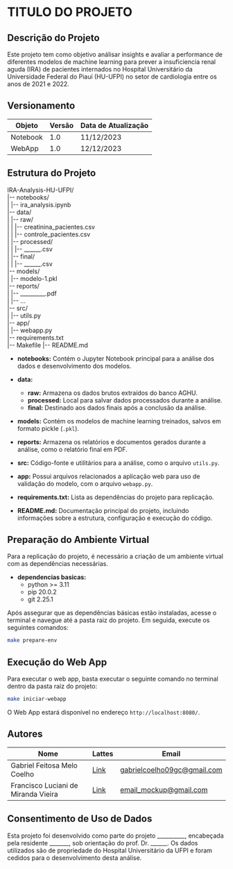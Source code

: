 # TITULO DO PROJETO

## Descrição do Projeto

Este projeto tem como objetivo análisar insights e avaliar a performance de diferentes modelos de machine learning para prever a insuficiencia renal aguda (IRA) de pacientes internados no Hospital Universitário da Universidade Federal do Piauí (HU-UFPI) no setor de cardiologia entre os anos de 2021 e 2022.

## Versionamento
| Objeto | Versão | Data de Atualização |
|--------|--------|---------------------|
| Notebook | 1.0 | 11/12/2023 |
| WebApp | 1.0 | 12/12/2023 |

## Estrutura do Projeto

IRA-Analysis-HU-UFPI/  
|-- notebooks/  
|   |-- ira_analysis.ipynb  
|-- data/  
|   |-- raw/  
|   |   |-- creatinina_pacientes.csv  
|   |   |-- controle_pacientes.csv  
|   |-- processed/  
|   |   |-- ______.csv  
|   |-- final/  
|   |   |-- ______.csv  
|-- models/  
|   |-- modelo-1.pkl  
|-- reports/  
|   |-- _________.pdf  
|   |-- ...  
|-- src/  
|   |-- utils.py  
|-- app/  
|   |-- webapp.py  
|-- requirements.txt  
|-- Makefile
|-- README.md  

- **notebooks:** Contém o Jupyter Notebook principal para a análise dos dados e desenvolvimento dos modelos.
  
- **data:**
  - **raw:** Armazena os dados brutos extraídos do banco AGHU.
  - **processed:** Local para salvar dados processados durante a análise.
  - **final:** Destinado aos dados finais após a conclusão da análise.

- **models:** Contém os modelos de machine learning treinados, salvos em formato pickle (`.pkl`).

- **reports:** Armazena os relatórios e documentos gerados durante a análise, como o relatório final em PDF.

- **src:** Código-fonte e utilitários para a análise, como o arquivo `utils.py`.

- **app:** Possui arquivos relacionados a aplicação web para uso de validação do modelo, com o arquivo `webapp.py`.

- **requirements.txt:** Lista as dependências do projeto para replicação.

- **README.md:** Documentação principal do projeto, incluindo informações sobre a estrutura, configuração e execução do código.

## Preparação do Ambiente Virtual

Para a replicação do projeto, é necessário a criação de um ambiente virtual com as dependências necessárias.

- **dependencias basicas:**  
  - python >= 3.11
  - pip 20.0.2
  - git 2.25.1

Após assegurar que as dependências básicas estão instaladas, acesse o terminal e navegue até a pasta raiz do projeto. Em seguida, execute os seguintes comandos:

```bash
make prepare-env
```

## Execução do Web App

Para executar o web app, basta executar o seguinte comando no terminal dentro da pasta raiz do projeto:

```bash
make iniciar-webapp
```

O Web App estará disponível no endereço `http://localhost:8080/`.

## Autores

| Nome              | Lattes                   | Email                      |
|-------------------|--------------------------|----------------------------|
| Gabriel Feitosa Melo Coelho | [Link](http://lattes.cnpq.br/4697851599945993) | gabrielcoelho09gc@gmail.com |
| Francisco Luciani de Miranda Vieira | [Link](http://lattes.cnpq.br/4627829411266800) | email_mockup@gmail.com |


## Consentimento de Uso de Dados

Esta projeto foi desenvolvido como parte do projeto __________, encabeçada pela residente _______, sob orientação do prof. Dr. ______. Os dados utilizados são de propriedade do Hospital Universitário da UFPI e foram cedidos para o desenvolvimento desta análise.

